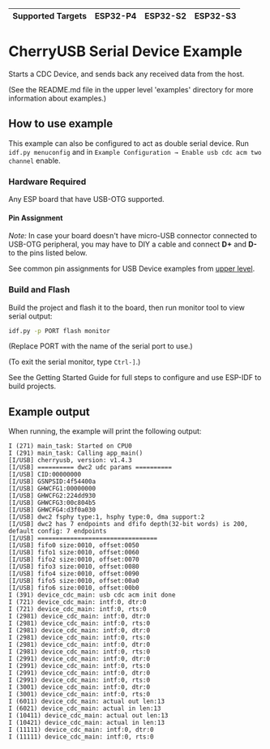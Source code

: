 | Supported Targets | ESP32-P4 | ESP32-S2 | ESP32-S3 |
| ----------------- | -------- | -------- | -------- |

# CherryUSB Serial Device Example

Starts a CDC Device, and sends back any received data from the host.

(See the README.md file in the upper level 'examples' directory for more information about examples.)

## How to use example

This example can also be configured to act as double serial device.
Run `idf.py menuconfig` and in `Example Configuration → Enable usb cdc acm two channel` enable.

### Hardware Required

Any ESP board that have USB-OTG supported.

#### Pin Assignment

_Note:_ In case your board doesn't have micro-USB connector connected to USB-OTG peripheral, you may have to DIY a cable and connect **D+** and **D-** to the pins listed below.

See common pin assignments for USB Device examples from [upper level](../../README.md#common-pin-assignments).

### Build and Flash

Build the project and flash it to the board, then run monitor tool to view serial output:

```bash
idf.py -p PORT flash monitor
```

(Replace PORT with the name of the serial port to use.)

(To exit the serial monitor, type ``Ctrl-]``.)

See the Getting Started Guide for full steps to configure and use ESP-IDF to build projects.

## Example output

When running, the example will print the following output:

```
I (271) main_task: Started on CPU0
I (291) main_task: Calling app_main()
[I/USB] cherryusb, version: v1.4.3
[I/USB] ========== dwc2 udc params ==========
[I/USB] CID:00000000
[I/USB] GSNPSID:4f54400a
[I/USB] GHWCFG1:00000000
[I/USB] GHWCFG2:224dd930
[I/USB] GHWCFG3:00c804b5
[I/USB] GHWCFG4:d3f0a030
[I/USB] dwc2 fsphy type:1, hsphy type:0, dma support:2
[I/USB] dwc2 has 7 endpoints and dfifo depth(32-bit words) is 200, default config: 7 endpoints
[I/USB] =================================
[I/USB] fifo0 size:0010, offset:0050
[I/USB] fifo1 size:0010, offset:0060
[I/USB] fifo2 size:0010, offset:0070
[I/USB] fifo3 size:0010, offset:0080
[I/USB] fifo4 size:0010, offset:0090
[I/USB] fifo5 size:0010, offset:00a0
[I/USB] fifo6 size:0010, offset:00b0
I (391) device_cdc_main: usb cdc acm init done
I (721) device_cdc_main: intf:0, dtr:0
I (721) device_cdc_main: intf:0, rts:0
I (2981) device_cdc_main: intf:0, dtr:0
I (2981) device_cdc_main: intf:0, rts:0
I (2981) device_cdc_main: intf:0, dtr:0
I (2981) device_cdc_main: intf:0, rts:0
I (2981) device_cdc_main: intf:0, dtr:0
I (2981) device_cdc_main: intf:0, rts:0
I (2991) device_cdc_main: intf:0, dtr:0
I (2991) device_cdc_main: intf:0, rts:0
I (2991) device_cdc_main: intf:0, dtr:0
I (2991) device_cdc_main: intf:0, rts:0
I (3001) device_cdc_main: intf:0, dtr:0
I (3001) device_cdc_main: intf:0, rts:0
I (6011) device_cdc_main: actual out len:13
I (6021) device_cdc_main: actual in len:13
I (10411) device_cdc_main: actual out len:13
I (10421) device_cdc_main: actual in len:13
I (11111) device_cdc_main: intf:0, dtr:0
I (11111) device_cdc_main: intf:0, rts:0
```
